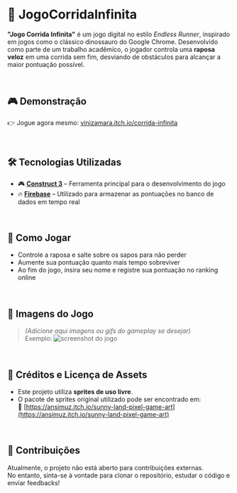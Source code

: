 # 🦊 JogoCorridaInfinita

**"Jogo Corrida Infinita"** é um jogo digital no estilo *Endless Runner*, inspirado em jogos como o clássico dinossauro do Google Chrome. Desenvolvido como parte de um trabalho acadêmico, o jogador controla uma **raposa veloz** em uma corrida sem fim, desviando de obstáculos para alcançar a maior pontuação possível.

<br>

## 🎮 Demonstração

👉 Jogue agora mesmo: [vinizamara.itch.io/corrida-infinita](https://vinizamara.itch.io/corrida-infinita)

<br>

## 🛠 Tecnologias Utilizadas

- 🎮 [**Construct 3**](https://www.construct.net/) – Ferramenta principal para o desenvolvimento do jogo  
- 🔥 [**Firebase**](https://firebase.google.com/) – Utilizado para armazenar as pontuações no banco de dados em tempo real

<br>

## 🧩 Como Jogar

- Controle a raposa e salte sobre os sapos para não perder
- Aumente sua pontuação quanto mais tempo sobreviver
- Ao fim do jogo, insira seu nome e registre sua pontuação no ranking online

<br>

## 📸 Imagens do Jogo

> *(Adicione aqui imagens ou gifs do gameplay se desejar)*  
Exemplo:
![screenshot do jogo](link-da-imagem)

<br>

## 📂 Créditos e Licença de Assets

- Este projeto utiliza **sprites de uso livre**.
- O pacote de sprites original utilizado pode ser encontrado em:  
  🎨 [https://ansimuz.itch.io/sunny-land-pixel-game-art](https://ansimuz.itch.io/sunny-land-pixel-game-art)

<br>

## 🤝 Contribuições

Atualmente, o projeto não está aberto para contribuições externas.  
No entanto, sinta-se à vontade para clonar o repositório, estudar o código e enviar feedbacks!
